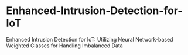 # Enhanced-Intrusion-Detection-for-IoT
Enhanced Intrusion Detection for IoT: Utilizing Neural Network-based Weighted Classes for Handling Imbalanced Data

